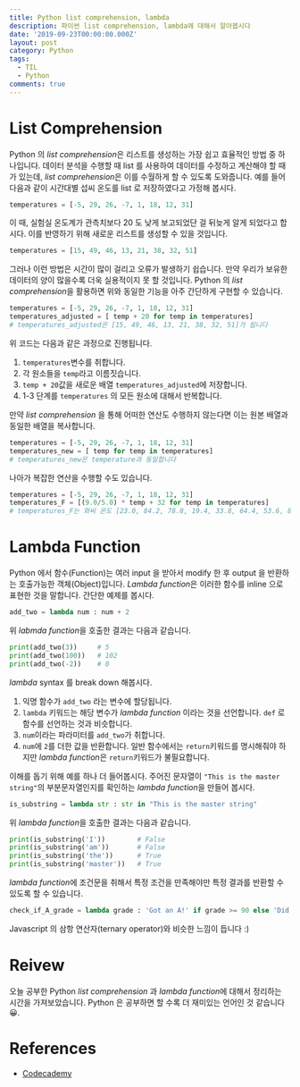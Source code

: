 ```yaml
---
title: Python list comprehension, lambda
description: 파이썬 list comprehension, lambda에 대해서 알아봅시다
date: '2019-09-23T00:00:00.000Z'
layout: post
category: Python
tags:
  - TIL
  - Python
comments: true
---
```


# List Comprehension

Python 의 *list comprehension*은 리스트를 생성하는 가장 쉽고 효율적인 방법 중 하나입니다. 데이터 분석을 수행할 때 list 를 사용하여 데이터를 수정하고 계산해야 할 때가 있는데, *list comprehension*은 이를 수월하게 할 수 있도록 도와줍니다. 예를 들어 다음과 같이 시간대별 섭씨 온도를 list 로 저장하였다고 가정해 봅시다.

```python
temperatures = [-5, 29, 26, -7, 1, 18, 12, 31]
```

이 때, 실험실 온도계가 관측치보다 20 도 낮게 보고되었단 걸 뒤늦게 알게 되었다고 합시다. 이를 반영하기 위해 새로운 리스트를 생성할 수 있을 것입니다.

```python
temperatures = [15, 49, 46, 13, 21, 38, 32, 51]
```

그러나 이런 방법은 시간이 많이 걸리고 오류가 발생하기 쉽습니다. 만약 우리가 보유한 데이터의 양이 많을수록 더욱 실용적이지 못 할 것입니다. Python 의 *list comprehension*을 활용하면 위와 동일한 기능을 아주 간단하게 구현할 수 있습니다.

```python
temperatures = [-5, 29, 26, -7, 1, 18, 12, 31]
temperatures_adjusted = [ temp + 20 for temp in temperatures]
# temperatures_adjusted은 [15, 49, 46, 13, 21, 38, 32, 51]가 됩니다
```

위 코드는 다음과 같은 과정으로 진행됩니다.

1. `temperatures`변수를 취합니다.
2. 각 원소들을 `temp`라고 이름짓습니다.
3. `temp + 20`값을 새로운 배열 `temperatures_adjusted`에 저장합니다.
4. 1-3 단계를 `temperatures` 의 모든 원소에 대해서 반복합니다.

만약 _list comprehension_ 을 통해 어떠한 연산도 수행하지 않는다면 이는 원본 배열과 동일한 배열을 복사합니다.

```python
temperatures = [-5, 29, 26, -7, 1, 18, 12, 31]
temperatures_new = [ temp for temp in temperatures]
# temperatures_new은 temperature과 동일합니다
```

나아가 복잡한 연산을 수행할 수도 있습니다.

```python
temperatures = [-5, 29, 26, -7, 1, 18, 12, 31]
temperatures_F = [(9.0/5.0) * temp + 32 for temp in temperatures]
# temperatures_F는 화씨 온도 [23.0, 84.2, 78.8, 19.4, 33.8, 64.4, 53.6, 87.8]를 저장합니다
```

# Lambda Function

Python 에서 함수(Function)는 여러 input 을 받아서 modify 한 후 output 을 반환하는 호출가능한 객체(Object)입니다. *Lambda function*은 이러한 함수를 inline 으로 표현한 것을 말합니다. 간단한 예제를 봅시다.

```python
add_two = lambda num : num + 2
```

위 *labmda function*을 호출한 결과는 다음과 같습니다.

```python
print(add_two(3))     # 5
print(add_two(100))   # 102
print(add_two(-2))    # 0
```

_lambda_ syntax 를 break down 해봅시다.

1. 익명 함수가 `add_two` 라는 변수에 할당됩니다.
2. `lambda` 키워드는 해당 변수가 _lambda function_ 이라는 것을 선언합니다. `def` 로 함수를 선언하는 것과 비슷합니다.
3. `num`이라는 파라미터를 `add_two`가 취합니다.
4. `num`에 `2`를 더한 값을 반환합니다. 일반 함수에서는 `return`키워드를 명시해줘야 하지만 *lambda function*은 `return`키워드가 불필요합니다.

이해를 돕기 위해 예를 하나 더 들어봅시다. 주어진 문자열이 `"This is the master string"`의 부분문자열인지를 확인하는 *lambda function*을 만들어 봅시다.

```python
is_substring = lambda str : str in "This is the master string"
```

위 *lambda function*을 호출한 결과는 다음과 같습니다.

```python
print(is_substring('I'))        # False
print(is_substring('am'))       # False
print(is_substring('the'))      # True
print(is_substring('master'))   # True
```

*lambda function*에 조건문을 취해서 특정 조건을 만족해야만 특정 결과를 반환할 수 있도록 할 수 있습니다.

```python
check_if_A_grade = lambda grade : 'Got an A!' if grade >= 90 else 'Did not get an A...'
```

Javascript 의 삼항 연산자(ternary operator)와 비슷한 느낌이 듭니다 :)

# Reivew

오늘 공부한 Python _list comprehension_ 과 *lambda function*에 대해서 정리하는 시간을 가져보았습니다. Python 은 공부하면 할 수록 더 재미있는 언어인 것 같습니다 😀.

# References

- [Codecademy](http://www.codecademy.com)
